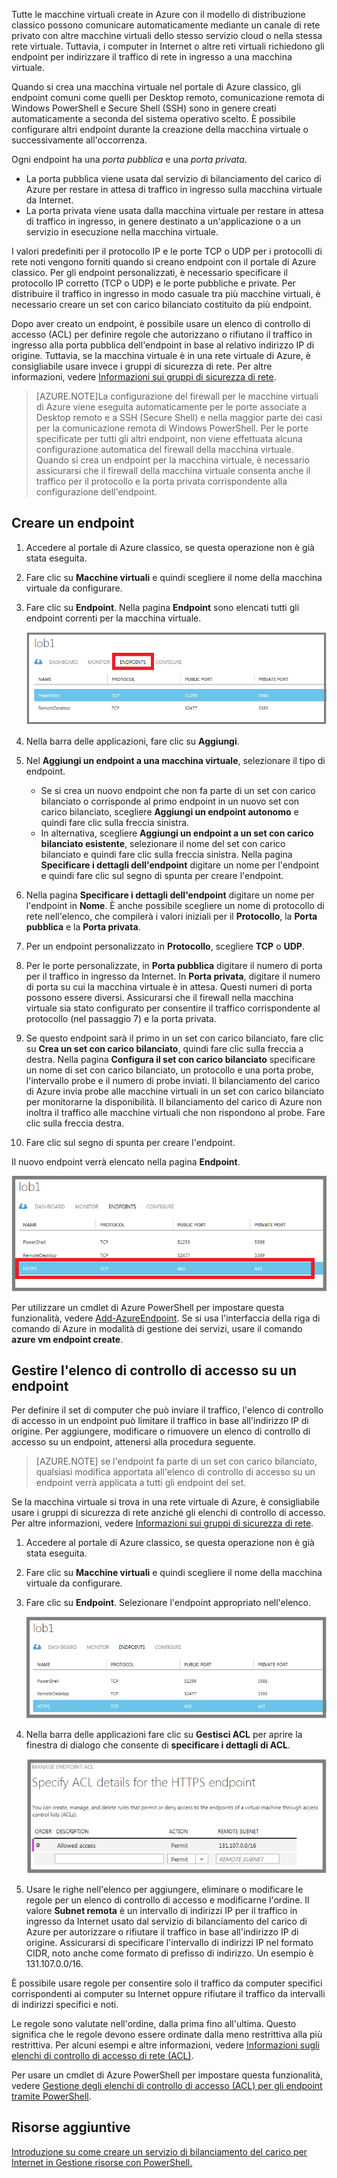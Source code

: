 


Tutte le macchine virtuali create in Azure con il modello di distribuzione classico possono comunicare automaticamente mediante un canale di rete privato con altre macchine virtuali dello stesso servizio cloud o nella stessa rete virtuale. Tuttavia, i computer in Internet o altre reti virtuali richiedono gli endpoint per indirizzare il traffico di rete in ingresso a una macchina virtuale.

Quando si crea una macchina virtuale nel portale di Azure classico, gli endpoint comuni come quelli per Desktop remoto, comunicazione remota di Windows PowerShell e Secure Shell (SSH) sono in genere creati automaticamente a seconda del sistema operativo scelto. È possibile configurare altri endpoint durante la creazione della macchina virtuale o successivamente all'occorrenza.

Ogni endpoint ha una *porta pubblica* e una *porta privata*.

- La porta pubblica viene usata dal servizio di bilanciamento del carico di Azure per restare in attesa di traffico in ingresso sulla macchina virtuale da Internet.
- La porta privata viene usata dalla macchina virtuale per restare in attesa di traffico in ingresso, in genere destinato a un'applicazione o a un servizio in esecuzione nella macchina virtuale.

I valori predefiniti per il protocollo IP e le porte TCP o UDP per i protocolli di rete noti vengono forniti quando si creano endpoint con il portale di Azure classico. Per gli endpoint personalizzati, è necessario specificare il protocollo IP corretto (TCP o UDP) e le porte pubbliche e private. Per distribuire il traffico in ingresso in modo casuale tra più macchine virtuali, è necessario creare un set con carico bilanciato costituito da più endpoint.

Dopo aver creato un endpoint, è possibile usare un elenco di controllo di accesso (ACL) per definire regole che autorizzano o rifiutano il traffico in ingresso alla porta pubblica dell'endpoint in base al relativo indirizzo IP di origine. Tuttavia, se la macchina virtuale è in una rete virtuale di Azure, è consigliabile usare invece i gruppi di sicurezza di rete. Per altre informazioni, vedere [Informazioni sui gruppi di sicurezza di rete](virtual-networks-nsg.md).

> [AZURE.NOTE]La configurazione del firewall per le macchine virtuali di Azure viene eseguita automaticamente per le porte associate a Desktop remoto e a SSH (Secure Shell) e nella maggior parte dei casi per la comunicazione remota di Windows PowerShell. Per le porte specificate per tutti gli altri endpoint, non viene effettuata alcuna configurazione automatica del firewall della macchina virtuale. Quando si crea un endpoint per la macchina virtuale, è necessario assicurarsi che il firewall della macchina virtuale consenta anche il traffico per il protocollo e la porta privata corrispondente alla configurazione dell'endpoint.

## Creare un endpoint

1.	Accedere al portale di Azure classico, se questa operazione non è già stata eseguita.
2.	Fare clic su **Macchine virtuali** e quindi scegliere il nome della macchina virtuale da configurare.
3.	Fare clic su **Endpoint**. Nella pagina **Endpoint** sono elencati tutti gli endpoint correnti per la macchina virtuale.

	![Endpoint](./media/virtual-machines-common-classic-setup-endpoints/endpointswindows.png)

4.	Nella barra delle applicazioni, fare clic su **Aggiungi**.
5.	Nel **Aggiungi un endpoint a una macchina virtuale**, selezionare il tipo di endpoint.

	- Se si crea un nuovo endpoint che non fa parte di un set con carico bilanciato o corrisponde al primo endpoint in un nuovo set con carico bilanciato, scegliere **Aggiungi un endpoint autonomo** e quindi fare clic sulla freccia sinistra.
	- In alternativa, scegliere **Aggiungi un endpoint a un set con carico bilanciato esistente**, selezionare il nome del set con carico bilanciato e quindi fare clic sulla freccia sinistra. Nella pagina **Specificare i dettagli dell'endpoint** digitare un nome per l'endpoint e quindi fare clic sul segno di spunta per creare l'endpoint.

6.	Nella pagina **Specificare i dettagli dell'endpoint** digitare un nome per l'endpoint in **Nome**. È anche possibile scegliere un nome di protocollo di rete nell'elenco, che compilerà i valori iniziali per il **Protocollo**, la **Porta pubblica** e la **Porta privata**.
7.	Per un endpoint personalizzato in **Protocollo**, scegliere **TCP** o **UDP**.
8.	Per le porte personalizzate, in **Porta pubblica** digitare il numero di porta per il traffico in ingresso da Internet. In **Porta privata**, digitare il numero di porta su cui la macchina virtuale è in attesa. Questi numeri di porta possono essere diversi. Assicurarsi che il firewall nella macchina virtuale sia stato configurato per consentire il traffico corrispondente al protocollo (nel passaggio 7) e la porta privata.
9.	Se questo endpoint sarà il primo in un set con carico bilanciato, fare clic su **Crea un set con carico bilanciato**, quindi fare clic sulla freccia a destra. Nella pagina **Configura il set con carico bilanciato** specificare un nome di set con carico bilanciato, un protocollo e una porta probe, l'intervallo probe e il numero di probe inviati. Il bilanciamento del carico di Azure invia probe alle macchine virtuali in un set con carico bilanciato per monitorarne la disponibilità. Il bilanciamento del carico di Azure non inoltra il traffico alle macchine virtuali che non rispondono al probe. Fare clic sulla freccia destra.
10.	Fare clic sul segno di spunta per creare l'endpoint.

Il nuovo endpoint verrà elencato nella pagina **Endpoint**.

![Creazione dell'endpoint completata](./media/virtual-machines-common-classic-setup-endpoints/endpointwindowsnew.png)

Per utilizzare un cmdlet di Azure PowerShell per impostare questa funzionalità, vedere [Add-AzureEndpoint](https://msdn.microsoft.com/library/azure/dn495300.aspx). Se si usa l'interfaccia della riga di comando di Azure in modalità di gestione dei servizi, usare il comando **azure vm endpoint create**.

## Gestire l'elenco di controllo di accesso su un endpoint

Per definire il set di computer che può inviare il traffico, l'elenco di controllo di accesso in un endpoint può limitare il traffico in base all'indirizzo IP di origine. Per aggiungere, modificare o rimuovere un elenco di controllo di accesso su un endpoint, attenersi alla procedura seguente.

> [AZURE.NOTE] se l'endpoint fa parte di un set con carico bilanciato, qualsiasi modifica apportata all'elenco di controllo di accesso su un endpoint verrà applicata a tutti gli endpoint del set.

Se la macchina virtuale si trova in una rete virtuale di Azure, è consigliabile usare i gruppi di sicurezza di rete anziché gli elenchi di controllo di accesso. Per altre informazioni, vedere [Informazioni sui gruppi di sicurezza di rete](virtual-networks-nsg.md).

1.	Accedere al portale di Azure classico, se questa operazione non è già stata eseguita.
2.	Fare clic su **Macchine virtuali** e quindi scegliere il nome della macchina virtuale da configurare.
3.	Fare clic su **Endpoint**. Selezionare l'endpoint appropriato nell'elenco.

    ![Elenco di controllo di accesso](./media/virtual-machines-common-classic-setup-endpoints/EndpointsShowsDefaultEndpointsForVM.png)

5.	Nella barra delle applicazioni fare clic su **Gestisci ACL** per aprire la finestra di dialogo che consente di **specificare i dettagli di ACL**.

    ![Immissione dei dettagli sull'elenco di controllo di accesso](./media/virtual-machines-common-classic-setup-endpoints/EndpointACLdetails.png)

6.	Usare le righe nell'elenco per aggiungere, eliminare o modificare le regole per un elenco di controllo di accesso e modificarne l'ordine. Il valore **Subnet remota** è un intervallo di indirizzi IP per il traffico in ingresso da Internet usato dal servizio di bilanciamento del carico di Azure per autorizzare o rifiutare il traffico in base all'indirizzo IP di origine. Assicurarsi di specificare l'intervallo di indirizzi IP nel formato CIDR, noto anche come formato di prefisso di indirizzo. Un esempio è 131.107.0.0/16.

È possibile usare regole per consentire solo il traffico da computer specifici corrispondenti ai computer su Internet oppure rifiutare il traffico da intervalli di indirizzi specifici e noti.

Le regole sono valutate nell'ordine, dalla prima fino all'ultima. Questo significa che le regole devono essere ordinate dalla meno restrittiva alla più restrittiva. Per alcuni esempi e altre informazioni, vedere [Informazioni sugli elenchi di controllo di accesso di rete (ACL)](../virtual-network/virtual-networks-acl/).

Per usare un cmdlet di Azure PowerShell per impostare questa funzionalità, vedere [Gestione degli elenchi di controllo di accesso (ACL) per gli endpoint tramite PowerShell](../virtual-network/virtual-networks-acl-powershell.md).


## Risorse aggiuntive

[Introduzione su come creare un servizio di bilanciamento del carico per Internet in Gestione risorse con PowerShell.](load-balancer-get-started-internet-arm-ps.md)

<!---HONumber=AcomDC_0323_2016-->